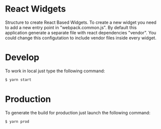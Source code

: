 # React Widgets 

Structure to create React Based Widgets.
To create a new widget you need to add a new entry point in "webpack.common.js".
By default this application generate a separate file with react dependencies "vendor".
You could change this configutation to include vendor files inside every widget.

# Develop
To work in local just type the following command:

```sh
$ yarn start
```

# Production
To generate the build for production just launch the following command:

```sh
$ yarn prod
```